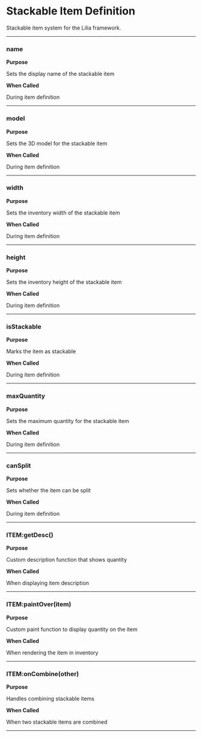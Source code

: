 # Stackable Item Definition

Stackable item system for the Lilia framework.

---

### name

**Purpose**

Sets the display name of the stackable item

**When Called**

During item definition

---

### model

**Purpose**

Sets the 3D model for the stackable item

**When Called**

During item definition

---

### width

**Purpose**

Sets the inventory width of the stackable item

**When Called**

During item definition

---

### height

**Purpose**

Sets the inventory height of the stackable item

**When Called**

During item definition

---

### isStackable

**Purpose**

Marks the item as stackable

**When Called**

During item definition

---

### maxQuantity

**Purpose**

Sets the maximum quantity for the stackable item

**When Called**

During item definition

---

### canSplit

**Purpose**

Sets whether the item can be split

**When Called**

During item definition

---

### ITEM:getDesc()

**Purpose**

Custom description function that shows quantity

**When Called**

When displaying item description

---

### ITEM:paintOver(item)

**Purpose**

Custom paint function to display quantity on the item

**When Called**

When rendering the item in inventory

---

### ITEM:onCombine(other)

**Purpose**

Handles combining stackable items

**When Called**

When two stackable items are combined

---

